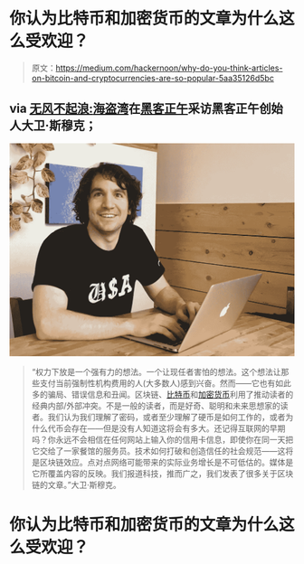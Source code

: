 # 你认为比特币和加密货币的文章为什么这么受欢迎？

> 原文：<https://medium.com/hackernoon/why-do-you-think-articles-on-bitcoin-and-cryptocurrencies-are-so-popular-5aa35126d5bc>

## via [无风不起浪:](https://hackernoon.com/where-theres-smooke-there-s-fire-interview-with-david-smooke-founder-of-hacker-noon-ed253e5b3594)[海盗湾](https://medium.com/u/d74255c272?source=post_page-----5aa35126d5bc--------------------------------)在[黑客正午](http://hackernoon.com)采访黑客正午创始人大卫·斯穆克；

![](img/3480f562fb0394f9c0c2ae745bd58adf.png)

> “权力下放是一个强有力的想法。一个让现任者害怕的想法。这个想法让那些支付当前强制性机构费用的人(大多数人)感到兴奋。然而——它也有如此多的骗局、错误信息和丑闻。区块链、[比特币](https://hackernoon.com/tagged/bitcoin)和[加密货币](http://hackernoon.com/tagged/cryptocurrency)利用了推动读者的经典内部/外部冲突。不是一般的读者，而是好奇、聪明和未来思想家的读者。我们认为我们理解了密码，或者至少理解了硬币是如何工作的，或者为什么代币会存在——但是没有人知道这将会有多大。还记得互联网的早期吗？你永远不会相信在任何网站上输入你的信用卡信息，即使你在同一天把它交给了一家餐馆的服务员。技术如何打破和创造信任的社会规范——这将是区块链效应。点对点网络可能带来的实际业务增长是不可低估的。媒体是它所覆盖内容的反映。我们报道科技，推而广之，我们发表了很多关于区块链的文章。”大卫·斯穆克。

# 你认为比特币和加密货币的文章为什么这么受欢迎？